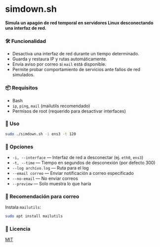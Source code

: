 # simdown.sh

**Simula un apagón de red temporal en servidores Linux desconectando una interfaz de red.**

### 🛠 Funcionalidad
- Desactiva una interfaz de red durante un tiempo determinado.
- Guarda y restaura IP y rutas automáticamente.
- Envía aviso por correo si `mail` está disponible.
- Permite probar comportamiento de servicios ante fallos de red simulados.

### 📦 Requisitos
- Bash
- `ip`, `ping`, `mail` (mailutils recomendado)
- Permisos de root (requerido para desactivar interfaces)

### 🚀 Uso
```bash
sudo ./simdown.sh -i ens3 -t 120
```

### 🔧 Opciones
- `-i, --interface` — Interfaz de red a desconectar (ej. `eth0`, `ens3`)
- `-t, --time` — Tiempo en segundos de desconexión (por defecto 300)
- `--log archivo.log` — Ruta para el log
- `--email correo` — Enviar notificación a correo especificado
- `--no-email` — No enviar correos
- `--preview` — Solo muestra lo que haría

### 📧 Recomendación para correo
Instala `mailutils`:
```bash
sudo apt install mailutils
```

### 📜 Licencia
[MIT](LICENSE)
